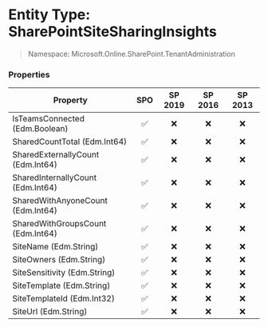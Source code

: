# Entity Type: SharePointSiteSharingInsights

> Namespace: Microsoft.Online.SharePoint.TenantAdministration

### Properties

Property | SPO | SP 2019 | SP 2016 | SP 2013
----------|:---:|:-------:|:-------:|:-------:
IsTeamsConnected (Edm.Boolean) | ✅ | ❌ | ❌ | ❌
SharedCountTotal (Edm.Int64) | ✅ | ❌ | ❌ | ❌
SharedExternallyCount (Edm.Int64) | ✅ | ❌ | ❌ | ❌
SharedInternallyCount (Edm.Int64) | ✅ | ❌ | ❌ | ❌
SharedWithAnyoneCount (Edm.Int64) | ✅ | ❌ | ❌ | ❌
SharedWithGroupsCount (Edm.Int64) | ✅ | ❌ | ❌ | ❌
SiteName (Edm.String) | ✅ | ❌ | ❌ | ❌
SiteOwners (Edm.String) | ✅ | ❌ | ❌ | ❌
SiteSensitivity (Edm.String) | ✅ | ❌ | ❌ | ❌
SiteTemplate (Edm.String) | ✅ | ❌ | ❌ | ❌
SiteTemplateId (Edm.Int32) | ✅ | ❌ | ❌ | ❌
SiteUrl (Edm.String) | ✅ | ❌ | ❌ | ❌